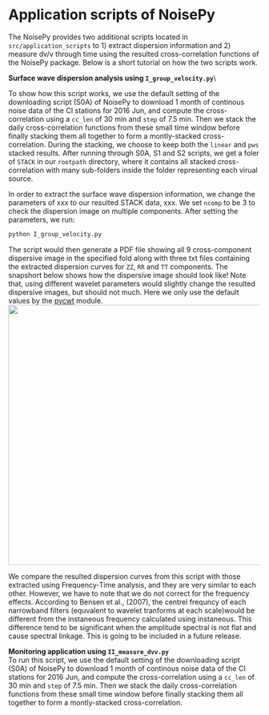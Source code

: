 
# Application scripts of NoisePy
The NoisePy provides two additional scripts located in `src/application_scripts` to 1) extract dispersion information and 2) measure dv/v through time using the resulted cross-correlation functions of the NoisePy package. Below is a short tutorial on how the two scripts work.

**Surface wave dispersion analysis using `I_group_velocity.py`**\

To show how this script works, we use the default setting of the downloading script (S0A) of NoisePy to download 1 month of continous noise data of the CI stations for 2016 Jun, and compute the cross-correlation using a `cc_len` of 30 min and `step` of 7.5 min. Then we stack the daily cross-correlation functions from these small time window before finally stacking them all together to form a montly-stacked cross-correlation. During the stacking, we choose to keep both the `linear` and `pws` stacked results. After running through S0A, S1 and S2 scripts, we get a foler of `STACK` in our `rootpath` directory, where it contains all stacked cross-correlation with many sub-folders inside the folder representing each virual source.

In order to extract the surface wave dispersion information, we change the parameters of xxx to our resulted STACK data, xxx. We set `ncomp` to be 3 to check the dispersion image on multiple components. After setting the parameters, we run:

```python
python I_group_velocity.py
```  

The script would then generate a PDF file showing all 9 cross-component dispersive image in the specified fold along with three txt files containing the extracted dispersion curves for `ZZ`, `RR` and `TT` components. The snapshort below shows how the dispersive image should look like! Note that, using different wavelet parameters would slightly change the resulted dispersive images, but should not much. Here we only use the default values by the [pycwt](https://pycwt.readthedocs.io/en/latest/) module. 
<img src="/docs/src/dispersion_image.png" width="700" height="520">

We compare the resulted dispersion curves from this script with those extracted using Frequency-Time analysis, and they are very similar to each other. However, we have to note that we do not correct for the frequency effects. According to Bensen et al., (2007), the centrel frequncy of each narrowband filters (equvalent to wavelet tranforms at each scale)would be different from the instaneous frequency calculated using instaneous. This difference tend to be significant when the amplitude spectral is not flat and cause spectral linkage. This is going to be included in a future release. 


**Monitoring application using `II_measure_dvv.py`**\
To run this script, we use the default setting of the downloading script (S0A) of NoisePy to download 1 month of continous noise data of the CI stations for 2016 Jun, and compute the cross-correlation using a `cc_len` of 30 min and `step` of 7.5 min. Then we stack the daily cross-correlation functions from these small time window before finally stacking them all together to form a montly-stacked cross-correlation.
